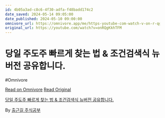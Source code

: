 ```yaml
---
id: 4b05a3ad-c8c6-4f30-adfa-f48badd174c2
date_saved: 2024-05-14 09:05:00
date_published: 2024-05-10 09:00:00
omnivore_url: https://omnivore.app/me/https-youtube-com-watch-v-on-r-qg-kkh-tfm-18f746aaebe
original_url: https://youtube.com/watch?v=onRQgKkhTFM
---
```


# 당일 주도주 빠르게 찾는 법 & 조건검색식 뉴버전 공유합니다.
#Omnivore
 
[Read on Omnivore](https://omnivore.app/me/https-youtube-com-watch-v-on-r-qg-kkh-tfm-18f746aaebe)
[Read Original](https://youtube.com/watch?v=onRQgKkhTFM)
 
[당일 주도주 빠르게 찾는 법 & 조건검색식 뉴버전 공유합니다.](https://youtube.com/watch?v=onRQgKkhTFM)

By [출근길 주식공부](https://www.youtube.com/@Stock%5FStudy0216)